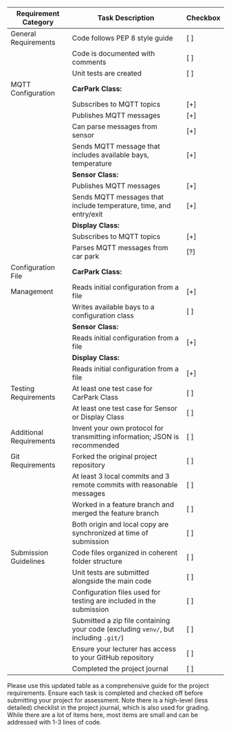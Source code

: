 | Requirement Category     | Task Description                                                                                                       | Checkbox |
|--------------------------|------------------------------------------------------------------------------------------------------------------------|----------|
| General Requirements     | Code follows PEP 8 style guide                                                                                        | [ ]      |
|                          | Code is documented with comments                                                                                       | [ ]      |
|                          | Unit tests are created                                                                                                 | [ ]      |
| MQTT Configuration       | **CarPark Class:**                                                                                                     |          |
|                          | Subscribes to MQTT topics                                                                                              | [+]      |
|                          | Publishes MQTT messages                                                                                                | [+]      |
|                          | Can parse messages from sensor                                                                          | [+]      |
|                          | Sends MQTT message that includes available bays, temperature                                                                         | [+]      |
|                          | **Sensor Class:**                                                                                                      |          |
|                          | Publishes MQTT messages                                                                                                | [+]      |
|                          | Sends MQTT messages that include temperature, time, and entry/exit                                                                                        | [+]      |
|                          | **Display Class:**                                                                                                     |          |
|                          | Subscribes to MQTT topics                                                                                              | [+]      |
|                          | Parses MQTT messages from car park                                                                                        | [?]      |
| Configuration File       | **CarPark Class:**                                                                                                     |          |
| Management               | Reads initial configuration from a file                                                                                | [+]      |
|                          | Writes available bays to a configuration class                                                                         | [ ]      |
|                          | **Sensor Class:**                                                                                                      |          |
|                          | Reads initial configuration from a file                                                                                | [+]      |
|                          | **Display Class:**                                                                                                     |          |
|                          | Reads initial configuration from a file                                                                                | [+]      |
| Testing Requirements     | At least one test case for CarPark Class                                                                               | [ ]      |
|                          | At least one test case for Sensor or Display Class                                                                     | [ ]      |
| Additional Requirements  | Invent your own protocol for transmitting information; JSON is recommended                                             | [ ]      |
| Git Requirements         | Forked the original project repository                                                                                 | [ ]      |
|                          | At least 3 local commits and 3 remote commits with reasonable messages                                                  | [ ]      |
|                          | Worked in a feature branch and merged the feature branch                                                               | [ ]      |
|                          | Both origin and local copy are synchronized at time of submission                                                      | [ ]      |
| Submission Guidelines    | Code files organized in coherent folder structure                                                                      | [ ]      |
|                          | Unit tests are submitted alongside the main code                                                                       | [ ]      |
|                          | Configuration files used for testing are included in the submission                                                    | [ ]      |
|                          | Submitted a zip file containing your code (excluding `venv/`, but including `.git/`)                                   | [ ]      |
|                          | Ensure your lecturer has access to your GitHub repository                                                              | [ ]      |
|                          | Completed the project journal                                                                                          | [ ]      |

Please use this updated table as a comprehensive guide for the project requirements. Ensure each task is completed and checked off before submitting your project for assessment.
Note there is a high-level (less detailed) checklist in the project journal, which is also used for grading. 
While there are a lot of items here, most items are small and can be addressed with 1-3 lines of code.

